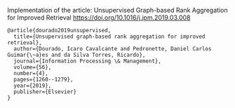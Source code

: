 Implementation of the article:
Unsupervised Graph-based Rank Aggregation for Improved Retrieval
https://doi.org/10.1016/j.ipm.2019.03.008

```
@article{dourado2019unsupervised,
  title={Unsupervised graph-based rank aggregation for improved retrieval},
  author={Dourado, Icaro Cavalcante and Pedronette, Daniel Carlos Guimar{\~a}es and da Silva Torres, Ricardo},
  journal={Information Processing \& Management},
  volume={56},
  number={4},
  pages={1260--1279},
  year={2019},
  publisher={Elsevier}
}